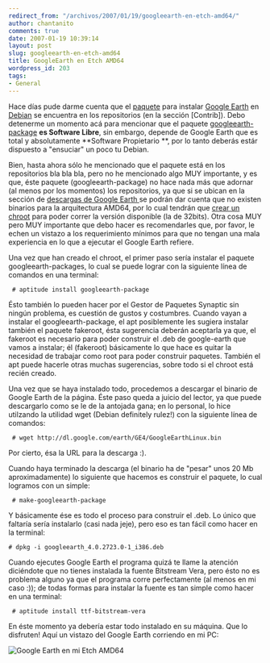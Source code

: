 ```yaml
---
redirect_from: "/archivos/2007/01/19/googleearth-en-etch-amd64/"
author: chantanito
comments: true
date: 2007-01-19 10:39:14
layout: post
slug: googleearth-en-etch-amd64
title: GoogleEarth en Etch AMD64
wordpress_id: 203
tags:
- General
---
```


Hace días pude darme cuenta que el [paquete](http://packages.debian.org/testing/misc/googleearth-package) para instalar [Google Earth](http://earth.google.es/) en [Debian](http://www.debian.org) se encuentra en los repositorios (en la sección [Contrib]). Debo detenerme un momento acá para mencionar que el paquete [googleearth-package](http://packages.debian.org/testing/misc/googleearth-package) **es Software Libre**, sin embargo, depende de Google Earth que es total y absolutamente **Software Propietario **, por lo tanto deberás estár dispuesto a "ensuciar" un poco tu Debian.

Bien, hasta ahora sólo he mencionado que el paquete está en los repositorios bla bla bla, pero no he mencionado algo MUY importante, y es que, éste paquete (googleearth-package) no hace nada más que adornar (al menos por los momentos) los repositorios, ya que si se ubican en la sección de [ descargas de Google Earth ](http://earth.google.es/download-earth.html)se podrán dar cuenta que no existen binarios para la arquitectura AMD64, por lo cual tendrán que [ crear un chroot](/archivos/2006/11/22/creando-un-chroot-en-etch-amd64/) para poder correr la versión disponible (la de 32bits). Otra cosa MUY pero MUY importante que debo hacer es recomendarles que, por favor, le echen un vistazo a los requerimiento mínimos para que no tengan una mala experiencia en lo que a ejecutar el Google Earth refiere.

Una vez que han creado el chroot, el primer paso sería instalar el paquete googleearth-packages, lo cual se puede lograr con la siguiente línea de comandos en una terminal:

     # aptitude install googleearth-package 

Ésto también lo pueden hacer por el Gestor de Paquetes Synaptic sin ningún problema, es cuestión de gustos y costumbres. Cuando vayan a instalar el googleearth-package, el apt posiblemente les sugiera instalar también el paquete fakeroot, ésta sugerencia deberán aceptarla ya que, el fakeroot es necesario para poder construir el .deb de google-earth que vamos a instalar; él (fakeroot) básicamente lo que hace es quitar la necesidad de trabajar como root para poder construir paquetes. También el apt puede hacerle otras muchas sugerencias, sobre todo si el chroot está recién creado.

Una vez que se haya instalado todo, procedemos a descargar el binario de Google Earth de la página. Éste paso queda a juicio del lector, ya que puede descargarlo como se le de la antojada gana; en lo personal, lo hice utilzando la utilidad wget (Debian definitely rulez!) con la siguiente línea de comandos:

     # wget http://dl.google.com/earth/GE4/GoogleEarthLinux.bin 

Por cierto, ésa la URL para la descarga :). 

Cuando haya terminado la descarga (el binario ha de "pesar" unos 20 Mb aproximadamente) lo siguiente que hacemos es construir el paquete, lo cual logramos con un simple:

     # make-googleearth-package 

Y básicamente ése es todo el proceso para construir el .deb. Lo único que faltaría sería instalarlo (casi nada jeje), pero eso es tan fácil como hacer en la terminal:

    # dpkg -i googleearth_4.0.2723.0-1_i386.deb 

Cuando ejecutes Google Earth el programa quizá te llame la atención diciéndote que no tienes instalada la fuente Bitstream Vera, pero ésto no es problema alguno ya que el programa corre perfectamente (al menos en mi caso :)); de todas formas para instalar la fuente es tan simple como hacer en una terminal:

     # aptitude install ttf-bitstream-vera 

En éste momento ya debería estar todo instalado en su máquina. Que lo disfruten! Aquí un vistazo del Google Earth corriendo en mi PC:

![Google Earth en mi Etch AMD64](http://farm1.static.flickr.com/140/362524891_e3d67a633f.jpg?v=0)
